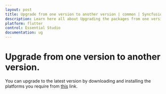 ```yaml
---
layout: post
title: Upgrade from one version to another version | common | Syncfusion
description: Learn here all about Upgrading the packages from one version to another version using the link provided.
platform: flutter
control: Essential Studio
documentation: ug
---
```


# Upgrade from one version to another version.

You can upgrade to the latest version by downloading and installing the platforms you require from [this](https://www.syncfusion.com/downloads/latest-version) link.
